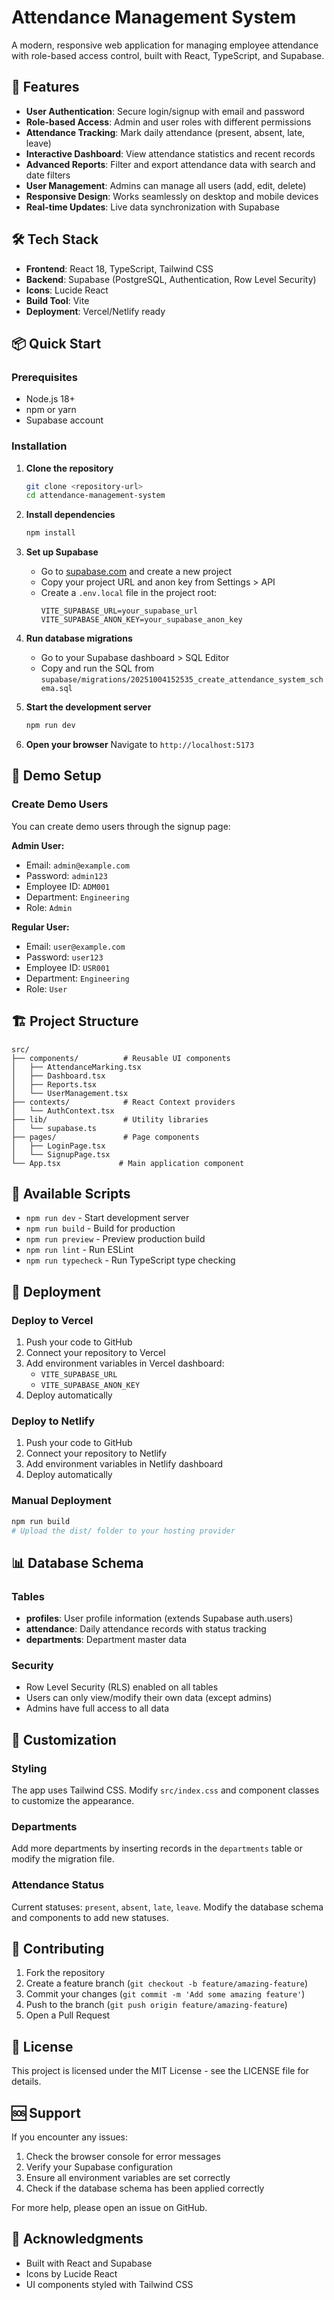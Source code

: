 # Attendance Management System

A modern, responsive web application for managing employee attendance with role-based access control, built with React, TypeScript, and Supabase.

## 🚀 Features

- **User Authentication**: Secure login/signup with email and password
- **Role-based Access**: Admin and user roles with different permissions
- **Attendance Tracking**: Mark daily attendance (present, absent, late, leave)
- **Interactive Dashboard**: View attendance statistics and recent records
- **Advanced Reports**: Filter and export attendance data with search and date filters
- **User Management**: Admins can manage all users (add, edit, delete)
- **Responsive Design**: Works seamlessly on desktop and mobile devices
- **Real-time Updates**: Live data synchronization with Supabase

## 🛠️ Tech Stack

- **Frontend**: React 18, TypeScript, Tailwind CSS
- **Backend**: Supabase (PostgreSQL, Authentication, Row Level Security)
- **Icons**: Lucide React
- **Build Tool**: Vite
- **Deployment**: Vercel/Netlify ready

## 📦 Quick Start

### Prerequisites

- Node.js 18+ 
- npm or yarn
- Supabase account

### Installation

1. **Clone the repository**
   ```bash
   git clone <repository-url>
   cd attendance-management-system
   ```

2. **Install dependencies**
   ```bash
   npm install
   ```

3. **Set up Supabase**
   - Go to [supabase.com](https://supabase.com) and create a new project
   - Copy your project URL and anon key from Settings > API
   - Create a `.env.local` file in the project root:
     ```
     VITE_SUPABASE_URL=your_supabase_url
     VITE_SUPABASE_ANON_KEY=your_supabase_anon_key
     ```

4. **Run database migrations**
   - Go to your Supabase dashboard > SQL Editor
   - Copy and run the SQL from `supabase/migrations/20251004152535_create_attendance_system_schema.sql`

5. **Start the development server**
   ```bash
   npm run dev
   ```

6. **Open your browser**
   Navigate to `http://localhost:5173`

## 🎯 Demo Setup

### Create Demo Users

You can create demo users through the signup page:

**Admin User:**
- Email: `admin@example.com`
- Password: `admin123`
- Employee ID: `ADM001`
- Department: `Engineering`
- Role: `Admin`

**Regular User:**
- Email: `user@example.com`  
- Password: `user123`
- Employee ID: `USR001`
- Department: `Engineering`
- Role: `User`

## 🏗️ Project Structure

```
src/
├── components/          # Reusable UI components
│   ├── AttendanceMarking.tsx
│   ├── Dashboard.tsx
│   ├── Reports.tsx
│   └── UserManagement.tsx
├── contexts/            # React Context providers
│   └── AuthContext.tsx
├── lib/                 # Utility libraries
│   └── supabase.ts
├── pages/               # Page components
│   ├── LoginPage.tsx
│   └── SignupPage.tsx
└── App.tsx             # Main application component
```

## 🔧 Available Scripts

- `npm run dev` - Start development server
- `npm run build` - Build for production
- `npm run preview` - Preview production build
- `npm run lint` - Run ESLint
- `npm run typecheck` - Run TypeScript type checking

## 🚀 Deployment

### Deploy to Vercel

1. Push your code to GitHub
2. Connect your repository to Vercel
3. Add environment variables in Vercel dashboard:
   - `VITE_SUPABASE_URL`
   - `VITE_SUPABASE_ANON_KEY`
4. Deploy automatically

### Deploy to Netlify

1. Push your code to GitHub
2. Connect your repository to Netlify
3. Add environment variables in Netlify dashboard
4. Deploy automatically

### Manual Deployment

```bash
npm run build
# Upload the dist/ folder to your hosting provider
```

## 📊 Database Schema

### Tables

- **profiles**: User profile information (extends Supabase auth.users)
- **attendance**: Daily attendance records with status tracking
- **departments**: Department master data

### Security

- Row Level Security (RLS) enabled on all tables
- Users can only view/modify their own data (except admins)
- Admins have full access to all data

## 🎨 Customization

### Styling
The app uses Tailwind CSS. Modify `src/index.css` and component classes to customize the appearance.

### Departments
Add more departments by inserting records in the `departments` table or modify the migration file.

### Attendance Status
Current statuses: `present`, `absent`, `late`, `leave`. Modify the database schema and components to add new statuses.

## 🤝 Contributing

1. Fork the repository
2. Create a feature branch (`git checkout -b feature/amazing-feature`)
3. Commit your changes (`git commit -m 'Add some amazing feature'`)
4. Push to the branch (`git push origin feature/amazing-feature`)
5. Open a Pull Request

## 📝 License

This project is licensed under the MIT License - see the LICENSE file for details.

## 🆘 Support

If you encounter any issues:

1. Check the browser console for error messages
2. Verify your Supabase configuration
3. Ensure all environment variables are set correctly
4. Check if the database schema has been applied correctly

For more help, please open an issue on GitHub.

## 🎉 Acknowledgments

- Built with React and Supabase
- Icons by Lucide React
- UI components styled with Tailwind CSS